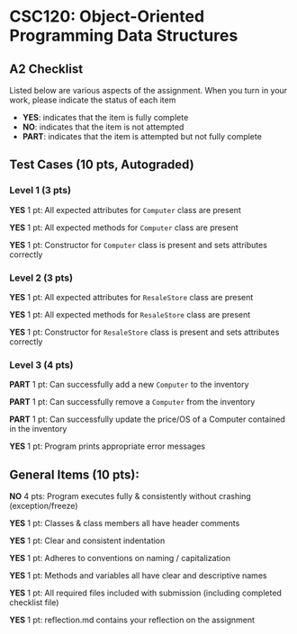 # CSC120: Object-Oriented Programming Data Structures
## A2 Checklist

Listed below are various aspects of the assignment.  When you turn in your work, please indicate the status of each item

- **YES**: indicates that the item is fully complete
- **NO**: indicates that the item is not attempted
- **PART**: indicates that the item is attempted but not fully complete

## Test Cases (10 pts, Autograded)

### Level 1 (3 pts)

__YES__ 1 pt: All expected attributes for `Computer` class are present

__YES__ 1 pt: All expected methods for `Computer` class are present

__YES__ 1 pt: Constructor for `Computer` class is present and sets attributes correctly

### Level 2 (3 pts)

__YES__ 1 pt: All expected attributes for `ResaleStore` class are present

__YES__ 1 pt: All expected methods for `ResaleStore` class are present

__YES__ 1 pt: Constructor for `ResaleStore` class is present and sets attributes correctly

### Level 3 (4 pts)

__PART__ 1 pt: Can successfully add a new `Computer` to the inventory

__PART__ 1 pt: Can successfully remove a `Computer` from the inventory

__PART__ 1 pt: Can successfully update the price/OS of a Computer contained in the inventory

__YES__ 1 pt: Program prints appropriate error messages

## General Items (10 pts):

__NO__ 4 pts: Program executes fully & consistently without crashing (exception/freeze)

__YES__ 1 pt: Classes & class members all have header comments

__YES__ 1 pt: Clear and consistent indentation

__YES__ 1 pt: Adheres to conventions on naming / capitalization

__YES__ 1 pt: Methods and variables all have clear and descriptive names

__YES__ 1 pt: All required files included with submission (including completed checklist file)

__YES__ 1 pt: reflection.md contains your reflection on the assignment
